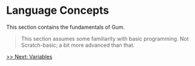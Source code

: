 # Language Concepts

This section contains the fundamentals of Gum.
> This section assumes some familiarity with basic programming. Not Scratch-basic; a bit more advanced than that.

[>> Next: Variables](variables.md)